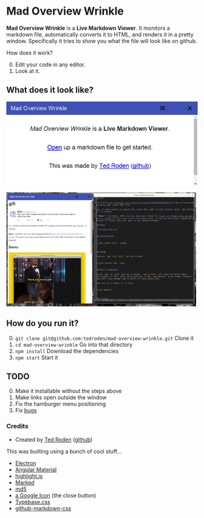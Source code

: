 # Mad Overview Wrinkle 

**Mad Overview Wrinkle** is a **Live Markdown Viewer**. It monitors a markdown file, automatically converts it to HTML, and renders it in a pretty window. Specifically it tries to show you what the file will look like on github.

How does it work?

0. Edit your code in any editor.
0. Look at it.

## What does it look like?

![The welcome screen](images/welcome.png)

![Pretending to edit a markdown file](images/preview-01.png)


## How do you run it?

0. ```git clone git@github.com:tedroden/mad-overview-wrinkle.git``` Clone it
0. ```cd mad-overview-wrinkle``` Go into that directory
0. ```npm install``` Download the dependencies
0. ```npm start``` Start it

## TODO

0. Make it installable without the steps above
0. Make links open outside the window
0. Fix the hamburger menu positioning
0. Fix [bugs](https://github.com/tedroden/mad-overview-wrinkle/issues)


### Credits

 - Created by [Ted Roden](https://twitter.com/tedroden) ([github](https://github.com/tedroden))

This was builting using a bunch of cool stuff...

 - [Electron](http://electron.atom.io/)
 - [Angular Material](https://material.angularjs.org/latest/) 
 - [highlight.js](https://highlightjs.org/)
 - [Marked](https://github.com/chjj/marked/) 
 - [md5](https://www.npmjs.com/package/md5)
 - [a Google Icon](https://design.google.com/icons/#ic_close) (the close button)
 - [Typebase.css](http://devinhunt.github.io/typebase.css/)
 - [github-markdown-css](https://github.com/sindresorhus/github-markdown-css)

